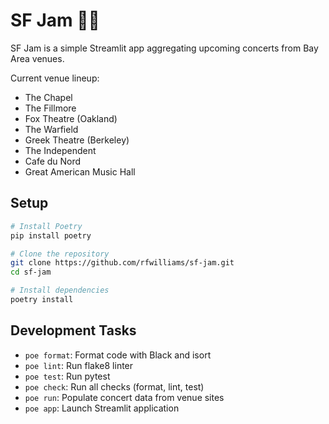 # SF Jam 🌉🎸

SF Jam is a simple Streamlit app aggregating upcoming concerts from Bay Area venues.

Current venue lineup:
- The Chapel
- The Fillmore
- Fox Theatre (Oakland)
- The Warfield
- Greek Theatre (Berkeley)
- The Independent
- Cafe du Nord
- Great American Music Hall

## Setup
```bash
# Install Poetry
pip install poetry

# Clone the repository
git clone https://github.com/rfwilliams/sf-jam.git
cd sf-jam

# Install dependencies
poetry install
```

## Development Tasks
- `poe format`: Format code with Black and isort
- `poe lint`: Run flake8 linter
- `poe test`: Run pytest
- `poe check`: Run all checks (format, lint, test)
- `poe run`: Populate concert data from venue sites
- `poe app`: Launch Streamlit application